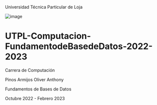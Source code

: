 Universidad Técnica Particular de Loja

![image](https://user-images.githubusercontent.com/92595955/218006323-9232d8a8-6fee-47db-8908-b9f2a864325d.png)

# UTPL-Computacion-FundamentodeBasedeDatos-2022-2023

Carrera de Computación

Pinos Armijos Oliver Anthony

Fundamentos de Bases de Datos

Octubre 2022 - Febrero 2023
